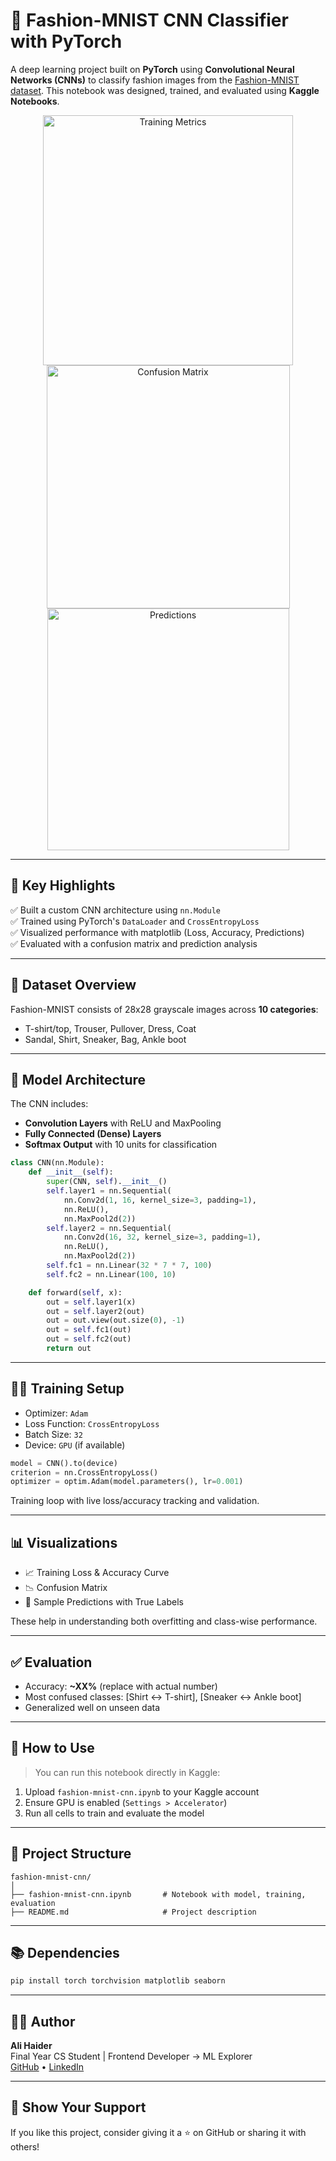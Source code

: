 # 👕 Fashion-MNIST CNN Classifier with PyTorch

A deep learning project built on **PyTorch** using **Convolutional Neural Networks (CNNs)** to classify fashion images from the [Fashion-MNIST dataset](https://github.com/zalandoresearch/fashion-mnist). This notebook was designed, trained, and evaluated using **Kaggle Notebooks**.

<p align="center">
  <img width="400" alt="Training Metrics" src="https://github.com/user-attachments/assets/4187f6f0-51c7-48aa-8e0c-5292aac90d36" />
  <img width="389" alt="Confusion Matrix" src="https://github.com/user-attachments/assets/febaa3c7-847d-4785-b051-13cb21557973" />
  <img width="387" alt="Predictions" src="https://github.com/user-attachments/assets/88dad381-013c-45e2-89a4-eca7d07c68c6" />
</p>

---

## 📌 Key Highlights

✅ Built a custom CNN architecture using `nn.Module`  
✅ Trained using PyTorch's `DataLoader` and `CrossEntropyLoss`  
✅ Visualized performance with matplotlib (Loss, Accuracy, Predictions)  
✅ Evaluated with a confusion matrix and prediction analysis  

---

## 📂 Dataset Overview

Fashion-MNIST consists of 28x28 grayscale images across **10 categories**:

- T-shirt/top, Trouser, Pullover, Dress, Coat  
- Sandal, Shirt, Sneaker, Bag, Ankle boot

---

## 🧠 Model Architecture

The CNN includes:

- **Convolution Layers** with ReLU and MaxPooling
- **Fully Connected (Dense) Layers**
- **Softmax Output** with 10 units for classification

```python
class CNN(nn.Module):
    def __init__(self):
        super(CNN, self).__init__()
        self.layer1 = nn.Sequential(
            nn.Conv2d(1, 16, kernel_size=3, padding=1),
            nn.ReLU(),
            nn.MaxPool2d(2))
        self.layer2 = nn.Sequential(
            nn.Conv2d(16, 32, kernel_size=3, padding=1),
            nn.ReLU(),
            nn.MaxPool2d(2))
        self.fc1 = nn.Linear(32 * 7 * 7, 100)
        self.fc2 = nn.Linear(100, 10)

    def forward(self, x):
        out = self.layer1(x)
        out = self.layer2(out)
        out = out.view(out.size(0), -1)
        out = self.fc1(out)
        out = self.fc2(out)
        return out
```

---

## 🏋️‍♂️ Training Setup

- Optimizer: `Adam`
- Loss Function: `CrossEntropyLoss`
- Batch Size: `32`
- Device: `GPU` (if available)

```python
model = CNN().to(device)
criterion = nn.CrossEntropyLoss()
optimizer = optim.Adam(model.parameters(), lr=0.001)
```

Training loop with live loss/accuracy tracking and validation.

---

## 📊 Visualizations

- 📈 Training Loss & Accuracy Curve  
- 📉 Confusion Matrix  
- 👕 Sample Predictions with True Labels  

These help in understanding both overfitting and class-wise performance.

---

## ✅ Evaluation

- Accuracy: **~XX%** (replace with actual number)
- Most confused classes: [Shirt ↔ T-shirt], [Sneaker ↔ Ankle boot]
- Generalized well on unseen data

---

## 📎 How to Use

> You can run this notebook directly in Kaggle:

1. Upload `fashion-mnist-cnn.ipynb` to your Kaggle account
2. Ensure GPU is enabled (`Settings > Accelerator`)
3. Run all cells to train and evaluate the model

---

## 📁 Project Structure

```
fashion-mnist-cnn/
│
├── fashion-mnist-cnn.ipynb       # Notebook with model, training, evaluation
├── README.md                     # Project description
```

---

## 📚 Dependencies

```bash
pip install torch torchvision matplotlib seaborn
```

---

## 🙋‍♂️ Author

**Ali Haider**  
Final Year CS Student | Frontend Developer → ML Explorer  
[GitHub](https://github.com/Ali7040) • [LinkedIn](https://www.linkedin.com/in/ali-haider7/)

---

## 🌟 Show Your Support

If you like this project, consider giving it a ⭐ on GitHub or sharing it with others!
